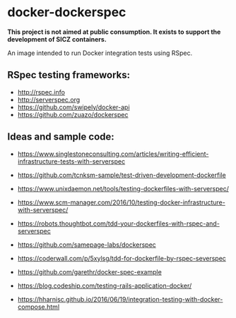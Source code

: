 # docker-dockerspec

**This project is not aimed at public consumption.
It exists to support the development of SICZ containers.**

An image intended to run Docker integration tests using RSpec.

## RSpec testing frameworks:
* http://rspec.info
* http://serverspec.org
* https://github.com/swipely/docker-api
* https://github.com/zuazo/dockerspec

## Ideas and sample code:
* https://www.singlestoneconsulting.com/articles/writing-efficient-infrastructure-tests-with-serverspec
* https://github.com/tcnksm-sample/test-driven-development-dockerfile
* https://www.unixdaemon.net/tools/testing-dockerfiles-with-serverspec/
* https://www.scm-manager.com/2016/10/testing-docker-infrastructure-with-serverspec/
* https://robots.thoughtbot.com/tdd-your-dockerfiles-with-rspec-and-serverspec
* https://github.com/samepage-labs/dockerspec
* https://coderwall.com/p/5xylsg/tdd-for-dockerfile-by-rspec-severspec
* https://github.com/garethr/docker-spec-example
* https://blog.codeship.com/testing-rails-application-docker/

* https://hharnisc.github.io/2016/06/19/integration-testing-with-docker-compose.html
